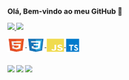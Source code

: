 ### Olá, Bem-vindo ao meu GitHub 👋

<div>
  <a href="https://github.com/ramonkjl">
  <img height="180em" src="https://github-readme-stats.vercel.app/api?username=ramonkjl&show_icons=true&theme=react&include_all_commits=true&count_private=true"/>
  <img height="180em" src="https://github-readme-stats.vercel.app/api/top-langs/?username=ramonkjl&layout=compact&langs_count=7&theme=react"/>
</div>
<div style="display: inline_block"><br>
  <img align="center" alt="HTML" height="30" width="40" src="https://raw.githubusercontent.com/devicons/devicon/master/icons/html5/html5-original.svg">
  <img align="center" alt="CSS" height="30" width="40" src="https://raw.githubusercontent.com/devicons/devicon/master/icons/css3/css3-original.svg">
  <img align="center" alt="JS" height="30" width="40" src="https://raw.githubusercontent.com/devicons/devicon/master/icons/javascript/javascript-plain.svg">
  <img align="center" alt="TS" height="30" width"40" src="https://raw.githubusercontent.com/devicons/devicon/master/icons/typescript/typescript-plain.svg">
</div>
  
##
  
<div> 
<a href="https://www.linkedin.com/in/ramon-nunes-/" target="_blank"><img src="https://img.shields.io/badge/-LinkedIn-%230077B5?style=for-the-badge&logo=linkedin&logoColor=white" target="_blank"></a> 
<a href = "mailto:ramonkjl@gmail.com"><img src="https://img.shields.io/badge/-Gmail-%23D93025?style=for-the-badge&logo=gmail&logoColor=white" target="_blank"></a>
<a href="https://www.instagram.com/ramonnunest/" target="_blank"><img src="https://img.shields.io/badge/-Instagram-%23E4405F?style=for-the-badge&logo=instagram&logoColor=white" target="_blank"></a>
</div>  

